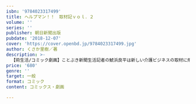 ```yaml
---
isbn: '9784023317499'
title: ヘルプマン！！　取材記ｖｏｌ．２
volume: ''
series: ''
publisher: 朝日新聞出版
pubdate: '2018-12-07'
cover: 'https://cover.openbd.jp/9784023317499.jpg'
author: くさか里樹／著
description: >-
  【術生活/コミック劇画】ことぶき新聞生活記者の鯱浜良平は新しい介護ビジネスの取材に飛び回っている。今回ぶち当たったテーマは「のりあいクルマ」。高齢者の夢をかなえる移動手段と事業を進める神崎仁や恩田百太郎と、白タク行為だと阻止する団体との板挟みに遭い……。
price: '680'
genre: ''
target: 一般
format: コミック
content: コミックス・劇画

---
```

